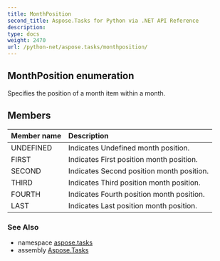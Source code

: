 ```yaml
---
title: MonthPosition
second_title: Aspose.Tasks for Python via .NET API Reference
description: 
type: docs
weight: 2470
url: /python-net/aspose.tasks/monthposition/
---
```


## MonthPosition enumeration

Specifies the position of a month item within a month.

## Members
| Member name | Description |
| :- | :- |
|UNDEFINED|Indicates Undefined month position.|
|FIRST|Indicates First position month position.|
|SECOND|Indicates Second position month position.|
|THIRD|Indicates Third position month position.|
|FOURTH|Indicates Fourth position month position.|
|LAST|Indicates Last position month position.|

### See Also

* namespace [aspose.tasks](/tasks/python-net/aspose.tasks/)
* assembly [Aspose.Tasks](/tasks/python-net/)

